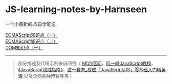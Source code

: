 # JS-learning-notes-by-Harnseen
一个小萌新的JS自学笔记

[ECMAScript知识点（一）](./ECMAScript知识点（一）.md) <br>
[ECMAScript知识点（二）](./ECMAScript知识点（二）.md)
<br>
[DOM知识点（一）](./DOM知识点（一）.md)

---

> 部分描述及代码示例来自网络（ [MDN官网](https://developer.mozilla.org/zh-CN/docs/Web/JavaScript)，[阮一峰JavaScript教程](https://wangdoc.com/javascript/index.html)，[《JavaScript权威指南》](https://book.douban.com/subject/2228378/)，[渡一教育_权威「JavaScript/JS」零基础入门精英课](https://www.bilibili.com/video/av57100756) 以及全网各种博客等等 ）
